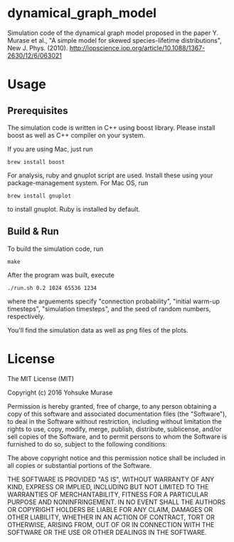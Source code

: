 # dynamical_graph_model

Simulation code of the dynamical graph model proposed in the paper
Y. Murase et al., "A simple model for skewed species-lifetime distributions", New J. Phys. (2010).
http://iopscience.iop.org/article/10.1088/1367-2630/12/6/063021

# Usage

## Prerequisites

The simulation code is written in C++ using boost library.
Please install boost as well as C++ compiler on your system.

If you are using Mac, just run

```
brew install boost
```

For analysis, ruby and gnuplot script are used.
Install these using your package-management system.
For Mac OS, run

```
brew install gnuplot
```

to install gnuplot. Ruby is installed by default.

## Build & Run

To build the simulation code, run

```
make
```

After the program was built, execute

```
./run.sh 0.2 1024 65536 1234
```

where the arguements specify "connection probability", "initial warm-up timesteps", "simulation timesteps", and the seed of random numbers, respectively.

You'll find the simulation data as well as png files of the plots.

# License

The MIT License (MIT)

Copyright (c) 2016 Yohsuke Murase

Permission is hereby granted, free of charge, to any person obtaining a copy
of this software and associated documentation files (the "Software"), to deal
in the Software without restriction, including without limitation the rights
to use, copy, modify, merge, publish, distribute, sublicense, and/or sell
copies of the Software, and to permit persons to whom the Software is
furnished to do so, subject to the following conditions:

The above copyright notice and this permission notice shall be included in all
copies or substantial portions of the Software.

THE SOFTWARE IS PROVIDED "AS IS", WITHOUT WARRANTY OF ANY KIND, EXPRESS OR
IMPLIED, INCLUDING BUT NOT LIMITED TO THE WARRANTIES OF MERCHANTABILITY,
FITNESS FOR A PARTICULAR PURPOSE AND NONINFRINGEMENT. IN NO EVENT SHALL THE
AUTHORS OR COPYRIGHT HOLDERS BE LIABLE FOR ANY CLAIM, DAMAGES OR OTHER
LIABILITY, WHETHER IN AN ACTION OF CONTRACT, TORT OR OTHERWISE, ARISING FROM,
OUT OF OR IN CONNECTION WITH THE SOFTWARE OR THE USE OR OTHER DEALINGS IN THE
SOFTWARE.

